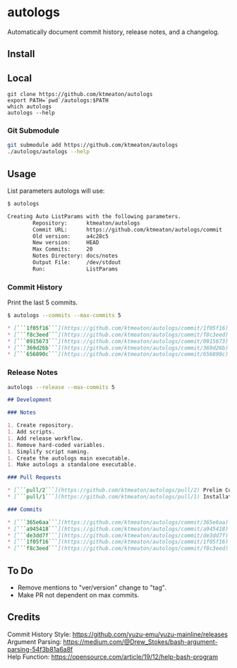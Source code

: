 # autologs

Automatically document commit history, release notes, and a changelog.

## Install

## Local

```
git clone https://github.com/ktmeaton/autologs
export PATH=`pwd`/autologs:$PATH
which autologs
autologs --help
```

### Git Submodule

```bash
git submodule add https://github.com/ktmeaton/autologs
./autologs/autologs --help
```

## Usage

List parameters autologs will use:

```bash
$ autologs

Creating Auto ListParams with the following parameters.
        Repository:      ktmeaton/autologs
        Commit URL:      https://github.com/ktmeaton/autologs/commit
        Old version:     a4c28c5
        New version:     HEAD
        Max Commits:     20
        Notes Directory: docs/notes
        Output File:     /dev/stdout
        Run:             ListParams
```

### Commit History

Print the last 5 commits.

```bash
$ autologs --commits --max-commits 5
```

```markdown
* [```1f05f16```](https://github.com/ktmeaton/autologs/commit/1f05f16) proper writing to output file
* [```f8c3eed```](https://github.com/ktmeaton/autologs/commit/f8c3eed) bugfix in repo PR url
* [```0915673```](https://github.com/ktmeaton/autologs/commit/0915673) Merge pull request #1 from ktmeaton/dev
* [```369d26b```](https://github.com/ktmeaton/autologs/commit/369d26b) installation docs
* [```656890c```](https://github.com/ktmeaton/autologs/commit/656890c) rename notes dev title
```

### Release Notes

``` bash
autologs --release --max-commits 5
```

```markdown
## Development

### Notes

1. Create repository.
1. Add scripts.
1. Add release workflow.
1. Remove hard-coded variables.
1. Simplify script naming.
1. Create the autologs main executable.
1. Make autologs a standalone executable.

### Pull Requests

* [```pull/2```](https://github.com/ktmeaton/autologs/pull/2) Prelim Commit Documentation
* [```pull/1```](https://github.com/ktmeaton/autologs/pull/1) Installation Docs

### Commits

* [```365e6aa```](https://github.com/ktmeaton/autologs/commit/365e6aa) test markdown code rendering
* [```a945418```](https://github.com/ktmeaton/autologs/commit/a945418) Merge pull request #2 from ktmeaton/dev
* [```de3dd7f```](https://github.com/ktmeaton/autologs/commit/de3dd7f) start documenting commit usage
* [```1f05f16```](https://github.com/ktmeaton/autologs/commit/1f05f16) proper writing to output file
* [```f8c3eed```](https://github.com/ktmeaton/autologs/commit/f8c3eed) bugfix in repo PR url
```

## To Do

- Remove mentions to "ver/version" change to "tag".
- Make PR not dependent on max commits.

## Credits

Commit History Style: <https://github.com/yuzu-emu/yuzu-mainline/releases>  
Argument Parsing: <https://medium.com/@Drew_Stokes/bash-argument-parsing-54f3b81a6a8f>  
Help Function: <https://opensource.com/article/19/12/help-bash-program>
